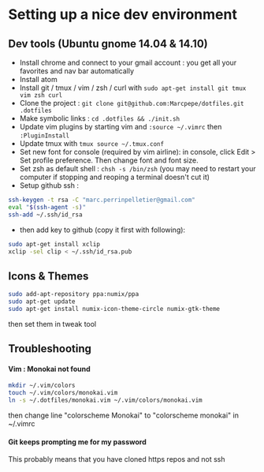 # Setting up a nice dev environment

## Dev tools (Ubuntu gnome 14.04 & 14.10)
- Install chrome and connect to your gmail account : you get all your favorites and nav bar automatically
- Install atom
- Install git / tmux / vim / zsh / curl with `sudo apt-get install git tmux vim zsh curl`
- Clone the project : `git clone git@github.com:Marcpepe/dotfiles.git .dotfiles`
- Make symbolic links : `cd .dotfiles && ./init.sh`
- Update vim plugins by starting vim and `:source ~/.vimrc` then `:PluginInstall`
- Update tmux with `tmux source ~/.tmux.conf`
- Set new font for console (required by vim airline): in console, click Edit > Set profile preference. Then change font and font size.
- Set zsh as default shell : `chsh -s /bin/zsh` (you may need to restart your computer if stopping and reoping a terminal doesn't cut it)
- Setup github ssh : 
```bash
ssh-keygen -t rsa -C "marc.perrinpelletier@gmail.com"
eval "$(ssh-agent -s)"
ssh-add ~/.ssh/id_rsa
```
- then add key to github (copy it first with following):
```bash
sudo apt-get install xclip
xclip -sel clip < ~/.ssh/id_rsa.pub
```

## Icons & Themes
```bash
sudo add-apt-repository ppa:numix/ppa
sudo apt-get update
sudo apt-get install numix-icon-theme-circle numix-gtk-theme
```
then set them in tweak tool


## Troubleshooting

#### Vim : Monokai not found
```bash
mkdir ~/.vim/colors
touch ~/.vim/colors/monokai.vim
ln -s ~/.dotfiles/monokai.vim ~/.vim/colors/monokai.vim
```
then change line "colorscheme Monokai" to "colorscheme monokai" in ~/.vimrc

#### Git keeps prompting me for my password

This probably means that you have cloned https repos and not ssh
